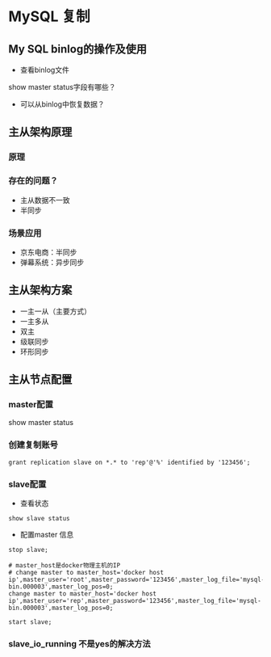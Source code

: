 # MySQL 复制


## My SQL binlog的操作及使用
- 查看binlog文件

show master status字段有哪些？

- 可以从binlog中恢复数据？


## 主从架构原理
### 原理
### 存在的问题？
- 主从数据不一致
- 半同步

### 场景应用
- 京东电商：半同步
- 弹幕系统：异步同步


## 主从架构方案
- 一主一从（主要方式）
- 一主多从
- 双主
- 级联同步
- 环形同步


## 主从节点配置
### master配置
show master status


### 创建复制账号
```mysql
grant replication slave on *.* to 'rep'@'%' identified by '123456';
```
### slave配置


- 查看状态
```mysql
show slave status
```
- 配置master 信息
```mysql
stop slave;

# master_host是docker物理主机的IP
# change master to master_host='docker host ip',master_user='root',master_password='123456',master_log_file='mysql-bin.000003',master_log_pos=0;
change master to master_host='docker host ip',master_user='rep',master_password='123456',master_log_file='mysql-bin.000003',master_log_pos=0;

start slave;
````


### slave_io_running 不是yes的解决方法



